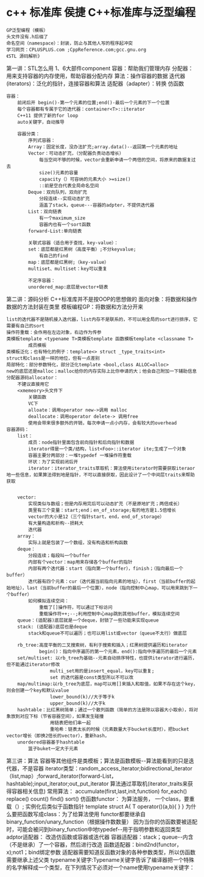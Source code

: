 # c++ 标准库    侯捷 C++标准库与泛型编程
	GP泛型编程（模板）
	头文件没有.h后缀了
	命名空间（namespace）：封装，防止与其他人写的程序起冲突
	学习网页：CPLUSPLUS.com ;CppReference.com;gcc.gnu.org
	《STL 源码解析》
第一讲：STL怎么用
	1、6大部件component
		容器：帮助我们管理内存
		分配器：用来支持容器的内存使用，帮助容器分配内存
		算法：操作容器的数据
		迭代器(iterators)：泛化的指针，连接容器和算法
		适配器（adapter）：转换
		仿函数
		
	容器：
		前闭后开 begin()-第一个元素的位置;end()-最后一个元素的下一个位置
		每个容器都有专属于它的迭代器：container<T>::iterator 
		C++11 提供了新的for loop
		auto关键字，自动推导
		
		容器分类：
			序列式容器：
			Array：固定长度，没办法扩充;array.data()--返回第一个元素的地址
			Vector：可动态扩充，（分配器负责动态增长）
				每当空间不够的时候，vector会重新申请一个两倍的空间，将原来的数据复过去
				size()元素的容量
				capacity（）可容纳的元素大小 >=size()
				::前是空白代表全局命名空间
			Deque：双向队列，双向扩充
				分段连续--实现动态扩充
				涵盖了stack，queue---容器的adpter，不提供迭代器 
			List：双向链表
				有一个maximum_size
				容器内也有一个sort函数
			forward-List:单向链表
			
			关联式容器（适合用于查找，key-value）：
			set：底层都是红黑树（高度平衡）;不分keyvalue;
				有自己的find
			map：底层都是红黑树;（key-value）
			multiset、multiset：key可以重复
				
			不定序容器：
			unordered_map:底层是vector+链表
		
第二讲：源码分析
	C++标准库并不是按OOP的思想做的
	面向对象：将数据和操作数据的方法封装在类里
	模板编程GP：将数据和方法分开来
	
	list的迭代器不是随机接入迭代器，list内存不是联系的，不可以用全局的sort进行排序，它需要有自己的sort
	操作符重载：会作用在左边对象，右边作为传参
	类模板template <typename T>类模板template	函数模板template <classname T> 
			成员模板
	类模板泛化；也有特化的例子：template<> struct _type_traits<int>
	struct和class是一样的地位，但有一点差别
	局部特化：部分参数特化，部分泛化template <bool,class ALLOC=alloc>
	new的底层还是malloc；malloc给你的内存实际上比你申请的大；他会自己附加一下辅助信息
	分配器源码allocator：
		不建议直接用它
		<xmemeory>头文件下
			关键函数 
			VC下
			alloate：调用operator new->调用 malloc
			deallocate：调用operator delete-> 调用free
			使用会带来很多额外的开销，每次申请一点小内存，会有较大的overhead
	容器源码：
		list：
			成员：node指针里面包含前向指针和后向指针和数据
			iterator得是一个类/结构，list<Foo>::iterator ite;生成了一个对象
			容器主要分两部分：一堆typedef 一堆操作符重载
			环状：为了实现前闭后开
			iterator：iterator_traits萃取机：算法使用iterator时需要获取iteraor地一些信息，如果算法得到地是指针，不可以直接获取，因此设计了一个中间层traits来帮助获取
			
			
		vector:
			实现类似与数组；但是内存用完后可以动态扩充（不是原地扩充；两倍成长）
			类里有三个变量：start;end；en_of_storage;有的地方是1.5倍增长
			vector的大小是12（三个指针start，end，end_of_storage）
			有大量构造和析构--损耗大
			迭代器 
		array：
			实际上就是包装了一个数组，没有构造和析构函数
		deque：
			分段连续；每段叫一个buffer
			内部有个vector：map用来存储各个buffer的指针
			内部有两个迭代器：start（指向第一个buffer），finish；（指向最后一个buffer）
			迭代器有四个元素：cur（迭代器当前指向元素的地址），first（当前buffer的起始地址），last（当前buffer的最后一个位置），node（指向控制中心map，可以用来跳到下一个buffer）
			如何模拟连续空间：
				重载了[]操作符，可以通过下标访问
				重载操作符++;--;利用控制中心map跳到其他buffer，模拟连续空间
		queue：(适配器)底层就是一个deque，封锁了一些功能来实现queue
		stack: (适配器)底层也是deque
			stack和queue不可以遍历；也可以用list或vector（queue不太行）做底层
		
		rb_tree:高度平衡的二叉搜索树，有利于搜索和插入；红黑树提供遍历和iterator
				begin()：指向中序遍历的第一个元素，end():指向中序遍历的最后一个元素
		set/multiset: 以rb_tree为基础--元素自动排序特性，也提供iterator进行遍历，但不能通过iterator修改
					multi_set用的是insert_equal，key可以重复;
					set 的迭代器是const类型所以不可以改
		map/multimap:以rb_tree为底层，map可以用[]来插入和取值，如果不存在这个key，则会创建一个key和默认value
					lower_bound(k)//大于等于k
					upper_bound(k)//大于k
		hashtable：比红黑树简单；通过一个散列函数（简单的方法是除以容器大小取余），将对象放到对应下标（节省容器空间），如果发生碰撞
					用链表把他们串一起
					重哈希：链表太长的时候（元素数量大于bucket长度时），把bucket vector增长（即换2倍长的vector），重新hash，
		unordered容器基于hashtable
			篮子buket一定大于元素
			
第三讲：算法
	容器等其他组件是类模板；算法是函数模板--算法能看到的只是迭代器，不是容器
	iterator类型：random_access_iterator;bidirectional_iterator（list,map）;forward_iterator(forward-List，hashtable);input_iterator;out_put_iterator
	算法通过萃取机(iterator_traits来获得容器相关信息)
	常用算法：
		accumulate(first,last,init,function)
		for_each()		
		replace()
		count()
		find()
		sort()
	仿函数functor：
		为算法服务，
		一个class，要重载（）; 实例化后类似于函数指针
		template<class T>
		struct A{
			T operator()(a,b){
			}
		}
		为什么要把函数写成class：为了给算法使用
		functor都要继承自binary_function/unary_function（根据操作数数量）
		因为当你的仿函数要被适配时，可能会被问到binary_function中地typedef--用于指明参数和返回类型
	adptor适配器：
		改造仿函数或容器或迭代器
		容器适配器：stack；queue--内含（不是继承）了一个容器，然后进行改造
		函数适配器：bind2nd(functor，x);not1；bind绑定参数 
			适配器需要知道反函数对象的各种参数类型，所以仿函数需要继承上述父类
			typename关键字:Typename关键字告诉了编译器把一个特殊的名字解释成一个类型，在下列情况下必须对一个name使用typename关键字：
			
		
	